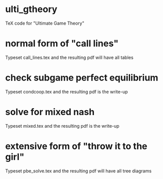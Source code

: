 # ulti_gtheory
TeX code for "Ultimate Game Theory"

# normal form of "call lines"
Typeset call_lines.tex and the resulting pdf will have all tables

# check subgame perfect equilibrium
Typeset condcoop.tex and the resulting pdf is the write-up

# solve for mixed nash
Typeset mixed.tex and the resulting pdf is the write-up

# extensive form of "throw it to the girl"
Typeset pbe_solve.tex and the resulting pdf will have all tree diagrams
